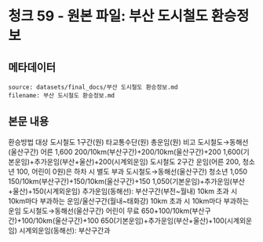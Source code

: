 # 청크 59 - 원본 파일: 부산 도시철도 환승정보

## 메타데이터

```
source: datasets/final_docs/부산 도시철도 환승정보.md
filename: 부산 도시철도 환승정보.md
```

## 본문 내용

환승방법 대상 도시철도 1구간(원) 타교통수단(원) 총운임(원) 비고 도시철도→동해선(울산구간) 어른 1,600 200/10km(부산구간)+200/10km(울산구간)+200 1,600(기본운임)+추가운임(부산+울산)+200(시계외운임) 도시철도 2구간 운임(어른 200, 청소년 100, 어린이 0원)은 하차 시 별도 부과 도시철도→동해선(울산구간) 청소년 1,050 150/10km(부산구간)+150/10km(울산구간)+150 1,050(기본운임)+추가운임(부산+울산)+150(시계외운임) 추가운임(동해선): 부산구간(부전~월내) 10km 초과 시 10km마다 부과하는 운임/울산구간(월내~태화강) 10km 초과 시 10km마다 부과하는 운임 도시철도→동해선(울산구간) 어린이 무료 650+100/10km(부산구간)+100/10km(울산구간)+100 650(기본운임)+추가운임(부산+울산)+100(시계외운임) 시계외운임(동해선): 부산구간과